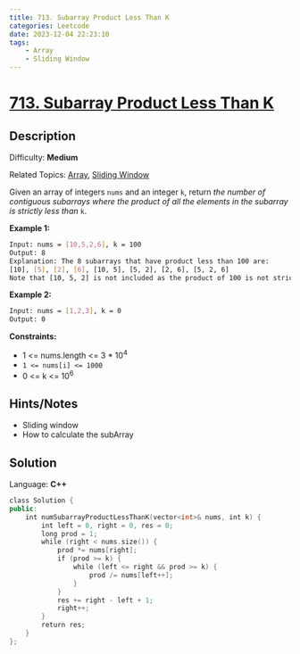 ```yaml
---
title: 713. Subarray Product Less Than K
categories: Leetcode
date: 2023-12-04 22:23:10
tags:
    - Array
    - Sliding Window
---
```


# [713\. Subarray Product Less Than K](https://leetcode.com/problems/subarray-product-less-than-k/)

## Description

Difficulty: **Medium**

Related Topics: [Array](https://leetcode.com/tag/https://leetcode.com/tag/array//), [Sliding Window](https://leetcode.com/tag/https://leetcode.com/tag/sliding-window//)

Given an array of integers `nums` and an integer `k`, return _the number of contiguous subarrays where the product of all the elements in the subarray is strictly less than_ `k`.

**Example 1:**

```bash
Input: nums = [10,5,2,6], k = 100
Output: 8
Explanation: The 8 subarrays that have product less than 100 are:
[10], [5], [2], [6], [10, 5], [5, 2], [2, 6], [5, 2, 6]
Note that [10, 5, 2] is not included as the product of 100 is not strictly less than k.
```

**Example 2:**

```bash
Input: nums = [1,2,3], k = 0
Output: 0
```

**Constraints:**

* 1 <= nums.length <= 3 * 10<sup>4</sup>
* `1 <= nums[i] <= 1000`
* 0 <= k <= 10<sup>6</sup>

## Hints/Notes

* Sliding window
* How to calculate the subArray

## Solution

Language: **C++**

```C++
class Solution {
public:
    int numSubarrayProductLessThanK(vector<int>& nums, int k) {
        int left = 0, right = 0, res = 0;
        long prod = 1;
        while (right < nums.size()) {
            prod *= nums[right];
            if (prod >= k) {
                while (left <= right && prod >= k) {
                    prod /= nums[left++];
                }
            }
            res += right - left + 1;
            right++;
        }
        return res;
    }
};
```
